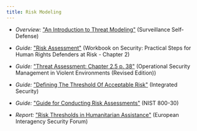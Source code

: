 ```yaml
---
title: Risk Modeling
---
```


  * *Overview:* ["An Introduction to Threat Modeling"](https://ssd.eff.org/en/module/introduction-threat-modeling) (Surveillance Self-Defense)

  * *Guide:* ["Risk Assessment"](http://frontlinedefenders.org/files/workbook_eng.pdf#page=9) (Workbook on Security: Practical Steps for Human Rights Defenders at Risk - Chapter 2)

  * *Guide:* ["Threat Assessment: Chapter 2.5 p. 38"](http://www.odihpn.org/download/gpr_8_revised2pdf#page=38) (Operational Security Management in Violent Environments (Revised Edition))

  * *Guide:* ["Defining The Threshold Of Acceptable Risk"](http://integratedsecuritymanual.org/exercise/defining-the-threshold-of-acceptable-risk) (Integrated Security)

  * *Guide:* ["Guide for Conducting Risk Assessments"](http://csrc.nist.gov/publications/nistpubs/800-30-rev1/sp800_30_r1.pdf) (NIST 800-30)

  * *Report:* ["Risk Thresholds in Humanitarian Assistance"](https://www.eisf.eu/library/risk-thresholds-in-humanitarian-assistance-2/) (European Interagency Security Forum)
